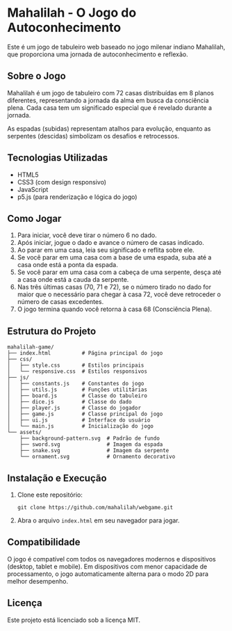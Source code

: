 # Mahalilah - O Jogo do Autoconhecimento

Este é um jogo de tabuleiro web baseado no jogo milenar indiano Mahalilah, que proporciona uma jornada de autoconhecimento e reflexão.

## Sobre o Jogo

Mahalilah é um jogo de tabuleiro com 72 casas distribuídas em 8 planos diferentes, representando a jornada da alma em busca da consciência plena. Cada casa tem um significado especial que é revelado durante a jornada.

As espadas (subidas) representam atalhos para evolução, enquanto as serpentes (descidas) simbolizam os desafios e retrocessos.

## Tecnologias Utilizadas

- HTML5
- CSS3 (com design responsivo)
- JavaScript
- p5.js (para renderização e lógica do jogo)

## Como Jogar

1. Para iniciar, você deve tirar o número 6 no dado.
2. Após iniciar, jogue o dado e avance o número de casas indicado.
3. Ao parar em uma casa, leia seu significado e reflita sobre ele.
4. Se você parar em uma casa com a base de uma espada, suba até a casa onde está a ponta da espada.
5. Se você parar em uma casa com a cabeça de uma serpente, desça até a casa onde está a cauda da serpente.
6. Nas três últimas casas (70, 71 e 72), se o número tirado no dado for maior que o necessário para chegar à casa 72, você deve retroceder o número de casas excedentes.
7. O jogo termina quando você retorna à casa 68 (Consciência Plena).

## Estrutura do Projeto

```
mahalilah-game/
├── index.html          # Página principal do jogo
├── css/
│   ├── style.css       # Estilos principais
│   └── responsive.css  # Estilos responsivos
├── js/
│   ├── constants.js    # Constantes do jogo
│   ├── utils.js        # Funções utilitárias
│   ├── board.js        # Classe do tabuleiro
│   ├── dice.js         # Classe do dado
│   ├── player.js       # Classe do jogador
│   ├── game.js         # Classe principal do jogo
│   ├── ui.js           # Interface do usuário
│   └── main.js         # Inicialização do jogo
└── assets/
    ├── background-pattern.svg  # Padrão de fundo
    ├── sword.svg               # Imagem da espada
    ├── snake.svg               # Imagem da serpente
    └── ornament.svg            # Ornamento decorativo
```

## Instalação e Execução

1. Clone este repositório:
   ```
   git clone https://github.com/mahalilah/webgame.git
   ```

2. Abra o arquivo `index.html` em seu navegador para jogar.

## Compatibilidade

O jogo é compatível com todos os navegadores modernos e dispositivos (desktop, tablet e mobile). Em dispositivos com menor capacidade de processamento, o jogo automaticamente alterna para o modo 2D para melhor desempenho.

## Licença

Este projeto está licenciado sob a licença MIT.

